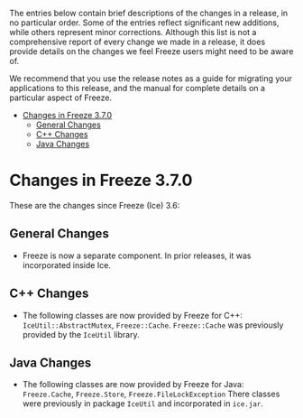 The entries below contain brief descriptions of the changes in a release, in no
particular order. Some of the entries reflect significant new additions, while
others represent minor corrections. Although this list is not a comprehensive
report of every change we made in a release, it does provide details on the
changes we feel Freeze users might need to be aware of.

We recommend that you use the release notes as a guide for migrating your
applications to this release, and the manual for complete details on a
particular aspect of Freeze.

- [Changes in Freeze 3.7.0](#changes-in-freeze-370)
  - [General Changes](#general-changes)
  - [C++ Changes](#c-changes)
  - [Java Changes](#java-changes)

# Changes in Freeze 3.7.0

These are the changes since Freeze (Ice) 3.6:

## General Changes

- Freeze is now a separate component. In prior releases, it was incorporated inside Ice.

## C++ Changes

- The following classes are now provided by Freeze for C++: `IceUtil::AbstractMutex`, `Freeze::Cache`.
  `Freeze::Cache` was previously provided by the `IceUtil` library.

## Java Changes

- The following classes are now provided by Freeze for Java: `Freeze.Cache`, `Freeze.Store`, `Freeze.FileLockException`
  There classes were previously in package `IceUtil` and incorporated in `ice.jar`.
